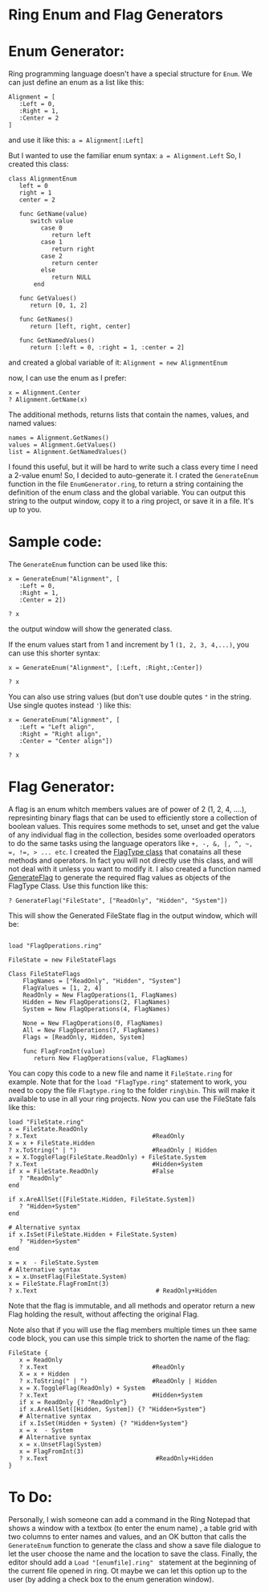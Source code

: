 # Ring Enum and Flag Generators

# Enum Generator:
Ring programming language doesn't have a special structure for `Enum`. We can just define an enum as a list like this:
```ring
Alignment = [
   :Left = 0,
   :Right = 1,
   :Center = 2
]
```

and use it like this:
`a = Alignment[:Left]`

But I wanted to use the familiar enum syntax:
`a = Alignment.Left`
So, I created this class:
```ring
class AlignmentEnum
   left = 0
   right = 1
   center = 2
   
   func GetName(value)
      switch value
         case 0
            return left
         case 1
            return right
         case 2
            return center
         else
            return NULL
       end

   func GetValues()
      return [0, 1, 2]

   func GetNames()
      return [left, right, center]

   func GetNamedValues()
      return [:left = 0, :right = 1, :center = 2]
```

and created a global variable of it:
`Alignment = new AlignmentEnum`

now, I can use the enum as I prefer:
```ring
x = Alignment.Center
? Alignment.GetName(x)
```

The additional methods, returns lists that contain the names, values, and named values:
```ring
names = Alignment.GetNames()
values = Alignment.GetValues()
list = Alignment.GetNamedValues()
```

I found this useful, but it will be hard to write such a class every time I need a 2-value enum!
So, I decided to auto-generate it. I crated the `GenerateEnum` function in the file `EnumGenerator.ring`, to return a string containing the definition of the enum class and the global variable. You can output this string to the output window, copy it to a ring project, or save it in a file. It's up to you.

# Sample code:
The `GenerateEnum` function can be used like this:
```ring
x = GenerateEnum("Alignment", [
   :Left = 0,
   :Right = 1,
   :Center = 2])

? x
```

the output window will show the generated class.

If the enum values start from 1 and increment by 1 `(1, 2, 3, 4,...)`, you can use this shorter syntax:
```ring
x = GenerateEnum("Alignment", [:Left, :Right,:Center])

? x
```

You can also use string values (but don't use double qutes `"` in the string. Use single quotes instead `'`) like this:
```ring
x = GenerateEnum("Alignment", [
   :Left = "Left align",
   :Right = "Right align",
   :Center = "Center align"])

? x
```

# Flag Generator:
A flag is an enum whitch members values are of power of 2 (1, 2, 4, ....), represinting binary flags that can be used to efficiently store a collection of boolean values. This requires some methods to set, unset and get the value of any individual flag in the collection, besides some overloaded operators to do the same tasks using the language operators like `+, -, &, |, ^, ~, =, !=, > ... etc`. I created the [FlagType class](FlagType.bin) that conatains all these methods and operators. In fact you will not directly use this class, and will not deal with it unless you want to modify it.
I also created a function named [GenerateFlag](FlagGenerator.ring) to generate the required flag values as objects of the FlagType Class. Use this function like this:
```ring
? GenerateFlag("FileState", ["ReadOnly", "Hidden", "System"])
```
 This will show the Generated FileState flag in the output window, which will be: 

```ring

load "FlagOperations.ring"

FileState = new FileStateFlags

Class FileStateFlags
    FlagNames = ["ReadOnly", "Hidden", "System"]
    FlagValues = [1, 2, 4]
    ReadOnly = New FlagOperations(1, FlagNames)
    Hidden = New FlagOperations(2, FlagNames)
    System = New FlagOperations(4, FlagNames)

    None = New FlagOperations(0, FlagNames)
    All = New FlagOperations(7, FlagNames)
    Flags = [ReadOnly, Hidden, System]

    func FlagFromInt(value)
       return New FlagOperations(value, FlagNames)
```

You can copy this code to a new file and name it `FileState.ring` for example. 
Note that for the `load "FlagType.ring"` statement to work, you need to copy the file `Flagtype.ring` to the folder `ring\bin`. This will make it available to use in all your ring projects. 
Now you can use the FileState fals like this:
```ring
load "FileState.ring"
x = FileState.ReadOnly
? x.Text                                #ReadOnly 
X = x + FileState.Hidden
? x.ToString(" | ")                     #ReadOnly | Hidden
x = X.ToggleFlag(FileState.ReadOnly) + FileState.System
? x.Text                                #Hidden+System
if x = FileState.ReadOnly               #False
   ? "ReadOnly"
end

if x.AreAllSet([FileState.Hidden, FileState.System])
   ? "Hidden+System"
end

# Alternative syntax
if x.IsSet(FileState.Hidden + FileState.System)
   ? "Hidden+System"
end

x = x  - FileState.System
# Alternative syntax 
x = x.UnsetFlag(FileState.System)
x = FileState.FlagFromInt(3) 
? x.Text                                 # ReadOnly+Hidden
```

Note that the flag is immutable, and all methods and operator return a new Flag holding the result, without affecting the original Flag.

Note also that if you will use the flag members multiple times un thee same code block, you can use this simple trick to shorten the name of the flag:
```ring
FileState {
   x = ReadOnly
   ? x.Text                             #ReadOnly 
   X = x + Hidden
   ? x.ToString(" | ")                  #ReadOnly | Hidden
   x = X.ToggleFlag(ReadOnly) + System
   ? x.Text                             #Hidden+System
   if x = ReadOnly {? "ReadOnly"}
   if x.AreAllSet([Hidden, System]) {? "Hidden+System"}
   # Alternative syntax
   if x.IsSet(Hidden + System) {? "Hidden+System"}
   x = x  - System
   # Alternative syntax 
   x = x.UnsetFlag(System)
   x = FlagFromInt(3) 
   ? x.Text                              #ReadOnly+Hidden   
}
```

# To Do:
Personally, I wish someone can add a command in the Ring Notepad that shows a window with a textbox (to enter the enum name) , a table grid with two columns to enter names and values, and an OK button that calls the ` GenerateEnum` function to generate the class and show a save file dialogue to let the user choose the name and the location to save the class. Finally, the editor should add a `Load "[enumfile].ring" ` statement at the beginning of the current file opened in ring. Ot maybe we can let this option up to the user (by adding a check box to the enum generation window).

